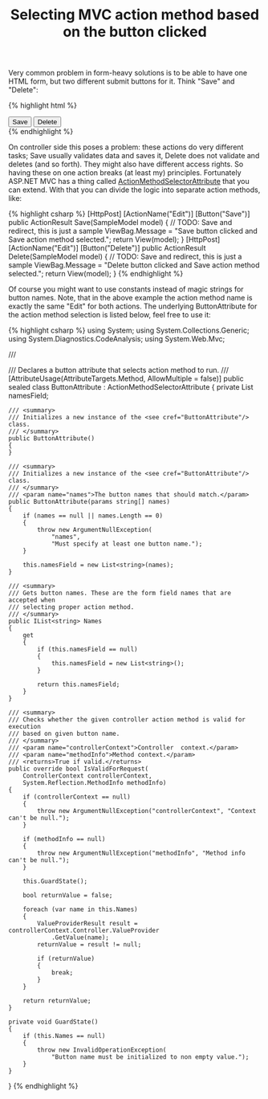 ﻿---
layout: post
title: Selecting MVC action method based on the button clicked
description: "Very common problem in form-heavy solutions is to be able to have one HTML form, but two different submit buttons for it. Learn the MVC way to do solve this."
permalink: /blog/selecting-mvc-action-method-based-on-the-button-clicked
modified: 
tags: [mvc, ASP.NET]
comments: true
share: true
---

Very common problem in form-heavy solutions is to be able to have one HTML form, but two different submit buttons for it. Think "Save" and "Delete":

{% highlight html %}
<div id="buttons">
    <button name="Save">Save</button>
    <button name="Delete">Delete</button>
</div>
{% endhighlight %}

On controller side this poses a problem: these actions do very different tasks; Save usually validates data and saves it, Delete does not validate and deletes (and so forth). They might also have different access rights. So having these on one action breaks (at least my) principles. Fortunately ASP.NET MVC has a thing called [ActionMethodSelectorAttribute](http://msdn.microsoft.com/en-us/library/system.web.mvc.actionmethodselectorattribute.aspx) that you can extend. With that you can divide the logic into separate action methods, like:

{% highlight csharp %}
[HttpPost]
[ActionName("Edit")]
[Button("Save")]
public ActionResult Save(SampleModel model)
{
    // TODO: Save and redirect, this is just a sample
    ViewBag.Message = "Save button clicked and Save action method selected.";
    return View(model);
}
[HttpPost]
[ActionName("Edit")]
[Button("Delete")]
public ActionResult Delete(SampleModel model)
{
    // TODO: Save and redirect, this is just a sample
    ViewBag.Message = "Delete button clicked and Save action method selected.";
    return View(model);
}
{% endhighlight %}

Of course you might want to use constants instead of magic strings for button names. Note, that in the above example the action method name is exactly the same "Edit" for both actions. The underlying ButtonAttribute for the action method selection is listed below, feel free to use it: 

{% highlight csharp %}
using System;
using System.Collections.Generic;
using System.Diagnostics.CodeAnalysis;
using System.Web.Mvc;

/// <summary>
/// Declares a button attribute that selects action method to run. 
/// </summary>
[AttributeUsage(AttributeTargets.Method, AllowMultiple = false)]
public sealed class ButtonAttribute : ActionMethodSelectorAttribute
{
    private List<string> namesField;

    /// <summary>
    /// Initializes a new instance of the <see cref="ButtonAttribute"/> class.
    /// </summary>
    public ButtonAttribute()
    {
    }

    /// <summary>
    /// Initializes a new instance of the <see cref="ButtonAttribute"/> class.
    /// </summary>
    /// <param name="names">The button names that should match.</param>
    public ButtonAttribute(params string[] names)
    {
        if (names == null || names.Length == 0)
        {
            throw new ArgumentNullException(
                "names", 
                "Must specify at least one button name.");
        }

        this.namesField = new List<string>(names);
    }

    /// <summary>
    /// Gets button names. These are the form field names that are accepted when
    /// selecting proper action method.
    /// </summary>
    public IList<string> Names
    {
        get
        {
            if (this.namesField == null)
            {
                this.namesField = new List<string>();
            }

            return this.namesField;
        }
    }

    /// <summary>
    /// Checks whether the given controller action method is valid for execution 
    /// based on given button name.
    /// </summary>
    /// <param name="controllerContext">Controller  context.</param>
    /// <param name="methodInfo">Method context.</param>
    /// <returns>True if valid.</returns>
    public override bool IsValidForRequest(
        ControllerContext controllerContext, 
        System.Reflection.MethodInfo methodInfo)
    {
        if (controllerContext == null)
        {
            throw new ArgumentNullException("controllerContext", "Context can't be null.");
        }

        if (methodInfo == null)
        {
            throw new ArgumentNullException("methodInfo", "Method info can't be null.");
        }

        this.GuardState();

        bool returnValue = false;

        foreach (var name in this.Names)
        {
            ValueProviderResult result = controllerContext.Controller.ValueProvider
                .GetValue(name);
            returnValue = result != null;

            if (returnValue)
            {
                break;
            }
        }

        return returnValue;
    }

    private void GuardState()
    {
        if (this.Names == null)
        {
            throw new InvalidOperationException(
                "Button name must be initialized to non empty value.");
        }
    }
}
{% endhighlight %}
